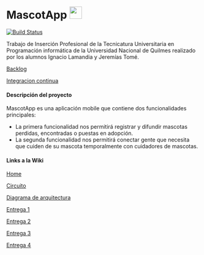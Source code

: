 # MascotApp  <img src="https://github.com/IgnacioLamandia/MascotApp/blob/master/mascotapp-frontend/src/assets/icon/favicon.ico" height="32" width="32">

[![Build Status](https://travis-ci.org/IgnacioLamandia/MascotApp.svg?branch=master)](https://travis-ci.org/IgnacioLamandia/MascotApp)

Trabajo de Inserción Profesional de la Tecnicatura Universitaria en Programación informática de la Universidad Nacional de Quilmes realizado por los alumnos Ignacio Lamandia y Jeremías Tomé.

[Backlog](https://tree.taiga.io/project/ignaciolamandia-mascotapp/backlog)

[Integracion continua](https://travis-ci.org/IgnacioLamandia/MascotApp)

<h4>Descripción del proyecto</h4>

MascotApp es una aplicación mobile que contiene dos funcionalidades principales:
 * La primera funcionalidad nos permitirá registrar y difundir mascotas perdidas, encontradas o puestas en adopción. 
 * La segunda funcionalidad nos permitirá conectar gente que necesita que cuiden de su mascota temporalmente con cuidadores de mascotas.

<h4>Links a la Wiki</h4>

[Home](https://github.com/IgnacioLamandia/MascotApp/wiki)

[Circuito](https://github.com/IgnacioLamandia/MascotApp/wiki/Circuito)

[Diagrama de arquitectura](https://github.com/IgnacioLamandia/MascotApp/wiki/Diagrama-de-arquitectura)

[Entrega 1](https://github.com/IgnacioLamandia/MascotApp/wiki/Entrega-1)

[Entrega 2](https://github.com/IgnacioLamandia/MascotApp/wiki/Entrega-2)

[Entrega 3](https://github.com/IgnacioLamandia/MascotApp/wiki/Entrega-3)

[Entrega 4](https://github.com/IgnacioLamandia/MascotApp/wiki/Entrega-4)
